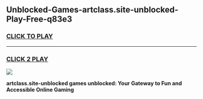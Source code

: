 
## Unblocked-Games-artclass.site-unblocked-Play-Free-q83e3
<h3>
<a href="https://premium76.site?title=artclass.site-unblocked&ref=18A1">CLICK TO PLAY</a></h3>
<hr>

<h3>
<a href="https://premium76.site?title=artclass.site-unblocked&ref=18A1">CLICK 2 PLAY</a>
  
</h3>

<a href="https://premium76.site?title=artclass.site-unblocked&ref=18A1"><img src="https://clearcache.store/games.png"></a>


**artclass.site-unblocked games unblocked: Your Gateway to Fun and Accessible Online Gaming**
